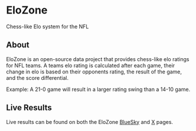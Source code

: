 # EloZone
Chess-like Elo system for the NFL
## About
EloZone is an open-source data project that provides chess-like elo ratings for NFL teams. A teams elo rating is calculated after each game, their change in elo is based on their opponents rating, the result of the game, and the score differential.

Example: A 21-0 game will result in a larger rating swing than a 14-10 game.

## Live Results
Live results can be found on both the EloZone [BlueSky](https://bsky.app/profile/elozone.bsky.social) and [X](https://x.com/EloZoneNFL) pages.